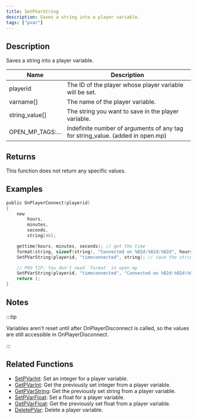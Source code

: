 ```yaml
---
title: SetPVarString
description: Saves a string into a player variable.
tags: ["pvar"]
---
```


## Description

Saves a string into a player variable.

| Name             | Description                                                                    |
|------------------|--------------------------------------------------------------------------------|
| playerid         | The ID of the player whose player variable will be set.                        |
| varname[]        | The name of the player variable.                                               |
| string_value[]   | The string you want to save in the player variable.                            |
| OPEN_MP_TAGS:... | Indefinite number of arguments of any tag for string_value. (added in open.mp) |

## Returns

This function does not return any specific values.

## Examples

```c
public OnPlayerConnect(playerid)
{
    new 
        hours, 
        minutes, 
        seconds, 
        string[46];

    gettime(hours, minutes, seconds); // get the time
    format(string, sizeof(string), "Connected on %02d:%02d:%02d", hours, minutes, seconds); // create the string with the connect time
    SetPVarString(playerid, "timeconnected", string); // save the string into a player variable

    // PRO TIP: You don't need `format` in open.mp
    SetPVarString(playerid, "timeconnected", "Connected on %02d:%02d:%02d", hours, minutes, seconds);
    return 1;
}
```

## Notes

:::tip

Variables aren't reset until after OnPlayerDisconnect is called, so the values are still accessible in OnPlayerDisconnect.

:::

## Related Functions

- [SetPVarInt](SetPVarInt): Set an integer for a player variable.
- [GetPVarInt](GetPVarInt): Get the previously set integer from a player variable.
- [GetPVarString](GetPVarString): Get the previously set string from a player variable.
- [SetPVarFloat](SetPVarFloat): Set a float for a player variable.
- [GetPVarFloat](GetPVarFloat): Get the previously set float from a player variable.
- [DeletePVar](DeletePVar): Delete a player variable.

